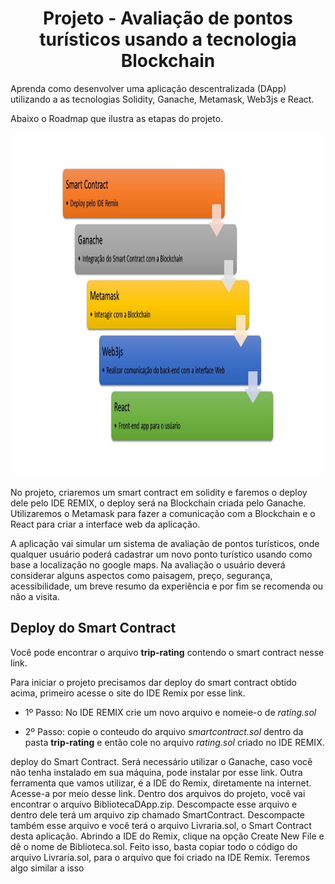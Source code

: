 <h1 align="center">Projeto - Avaliação de pontos turísticos usando a tecnologia Blockchain</h1>

Aprenda como desenvolver uma aplicação descentralizada (DApp) utilizando 
a as tecnologias Solidity, Ganache, Metamask, Web3js e React. 

Abaixo o Roadmap que ilustra as etapas do projeto.

<img src="roadmap.jpg" alt="roadmap" width="1100" height="550">

No projeto, criaremos um smart contract em solidity e faremos o deploy dele pelo IDE REMIX, o deploy será na Blockchain criada pelo Ganache.
Utilizaremos o Metamask para fazer a comunicação com a Blockchain e o React para criar a interface web da aplicação. 

A aplicação vai simular um sistema de avaliação de pontos turísticos, onde qualquer usuário poderá cadastrar um novo ponto turístico usando como base a localização no google maps. Na avaliação o usuário deverá considerar alguns aspectos como paisagem, preço, segurança, acessibilidade, um breve resumo da experiência e por fim se recomenda ou não a visita.


## Deploy do Smart Contract

Você pode encontrar o arquivo **trip-rating** contendo o smart contract nesse link. 

Para iniciar o projeto precisamos dar deploy do smart contract obtido acima, primeiro acesse o site do IDE Remix por esse link.

- 1º Passo:
No IDE REMIX crie um novo arquivo e nomeie-o de _rating.sol_

- 2º Passo:
copie o conteudo do arquivo _smartcontract.sol_ dentro da pasta **trip-rating** e então cole no arquivo _rating.sol_ criado no IDE REMIX.


deploy do Smart Contract. Será necessário utilizar o Ganache, caso 
você não tenha instalado em sua máquina, pode instalar por esse link. Outra ferramenta que 
vamos utilizar, é a IDE do Remix, diretamente na internet. Acesse-a por meio desse link. Dentro 
dos arquivos do projeto, você vai encontrar o arquivo BibliotecaDApp.zip. Descompacte esse 
arquivo e dentro dele terá um arquivo zip chamado SmartContract. Descompacte também esse 
arquivo e você terá o arquivo Livraria.sol, o Smart Contract desta aplicação. Abrindo a IDE do 
Remix, clique na opção Create New File e dê o nome de Biblioteca.sol. Feito isso, basta copiar 
todo o código do arquivo Livraria.sol, para o arquivo que foi criado na IDE Remix. Teremos algo 
similar a isso




